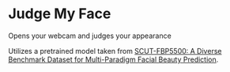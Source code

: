 # Judge My Face
 Opens your webcam and judges your appearance
 
 Utilizes a pretrained model taken from [SCUT-FBP5500: A Diverse Benchmark Dataset for Multi-Paradigm Facial Beauty Prediction](https://github.com/HCIILAB/SCUT-FBP5500-Database-Release).
